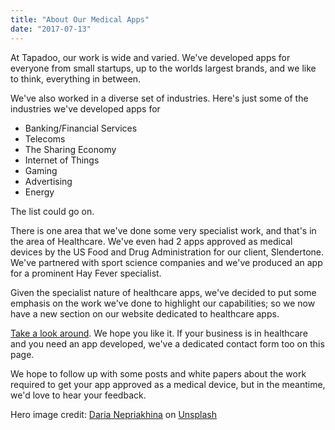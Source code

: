 ```yaml
---
title: "About Our Medical Apps"
date: "2017-07-13"
---
```


At Tapadoo, our work is wide and varied. We've developed apps for everyone from small startups, up to the worlds largest brands, and we like to think, everything in between.

We've also worked in a diverse set of industries. Here's just some of the industries we've developed apps for

- Banking/Financial Services
- Telecoms
- The Sharing Economy
- Internet of Things
- Gaming
- Advertising
- Energy

The list could go on.

There is one area that we've done some very specialist work, and that's in the area of Healthcare. We've even had 2 apps approved as medical devices by the US Food and Drug Administration for our client, Slendertone. We've partnered with sport science companies and we've produced an app for a prominent Hay Fever specialist.

Given the specialist nature of healthcare apps, we've decided to put some emphasis on the work we've done to highlight our capabilities; so we now have a new section on our website dedicated to healthcare apps.

[Take a look around](https://tapadoo.wpengine.com/medical-apps/). We hope you like it. If your business is in healthcare and you need an app developed, we've a dedicated contact form too on this page.

We hope to follow up with some posts and white papers about the work required to get your app approved as a medical device, but in the meantime, we'd love to hear your feedback.

Hero image credit: [Daria Nepriakhina](https://unsplash.com/@epicantus) on [Unsplash](https://unsplash.com)
